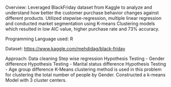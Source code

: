 Overview: Leveraged BlackFriday dataset from Kaggle to analyze and understand how better the customer purchase behavior changes against different products. Utilized stepwise-regression, multiple linear regression and conducted market segmentation using K-means Clustering models which resulted in low AIC value, higher purchase rate and 73% accuracy.

Programming Language used: R

Dataset:  https://www.kaggle.com/mehdidag/black-friday

Approach:
Data cleaning
Step wise regression
Hypothesis Testing - Gender difference
Hypothesis Testing - Marital status difference
Hypothesis Testing - Age group difference
K-Means clustering method is used in this problem for clustering the total number of people by Gender.
Constructed a k-means Model with 3 cluster centers.
